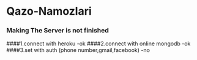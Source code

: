 # Qazo-Namozlari

### Making The Server is not finished
####1.connect with heroku -ok
####2.connect with online mongodb -ok
####3.set with auth (phone number,gmail,facebook) -no
